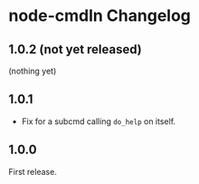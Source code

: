 # node-cmdln Changelog

## 1.0.2 (not yet released)

(nothing yet)


## 1.0.1

- Fix for a subcmd calling `do_help` on itself.


## 1.0.0

First release.
